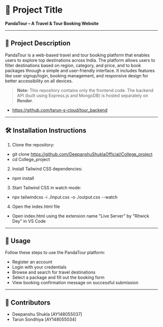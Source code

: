 # 📌 Project Title
**PandaTour – A Travel & Tour Booking Website**

---

## 📄 Project Description  
PandaTour is a web-based travel and tour booking platform that enables users to explore top destinations across India. The platform allows users to filter destinations based on region, category, and price, and to book packages through a simple and user-friendly interface. It includes features like user signup/login, booking management, and responsive design for better accessibility on all devices.

> **Note:** This repository contains only the frontend code. The backend API (built using Express.js and MongoDB) is hosted separately on **Render**.
- https://github.com/tarun-s-cloud/tour_backend

---

## 🛠️ Installation Instructions  

1. Clone the repository:
- git clone https://github.com/DeepanshuShuklaOfficial/College_project
- cd College_project

2. Install Tailwind CSS dependencies:
- npm install

3. Start Tailwind CSS in watch mode:
- npx tailwindcss -i ./input.css -o ./output.css --watch

4. Open the index.html file
- Open index.html using the extension name "Live Server" by "Ritwick Dey" in VS Code

---

## 🚀 Usage

Follow these steps to use the PandaTour platform:
- Register an account
- Login with your credentials
- Browse and search for travel destinations
- Select a package and fill out the booking form
- View booking confirmation message on successful submission

---

## 👥 Contributors
- Deepanshu Shukla [AY148055037]
- Tarun Sondhiya [AY148055034]